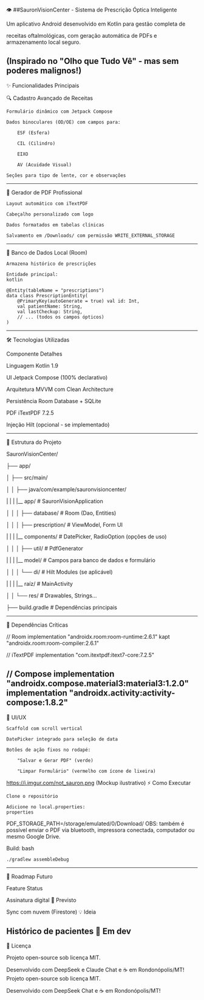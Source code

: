👁️ ##SauronVisionCenter - Sistema de Prescrição Óptica Inteligente

Um aplicativo Android desenvolvido em Kotlin para gestão completa de 

receitas oftalmológicas, com geração automática de PDFs e armazenamento local seguro.

(Inspirado no "Olho que Tudo Vê" - mas sem poderes malignos!)
-------------------------------------------------------------------------------------------------------------------------------------------------------------
✨ Funcionalidades Principais

🔍 Cadastro Avançado de Receitas

    Formulário dinâmico com Jetpack Compose

    Dados binoculares (OD/OE) com campos para:

        ESF (Esfera)

        CIL (Cilindro)

        EIXO

        AV (Acuidade Visual)

    Seções para tipo de lente, cor e observações
-------------------------------------------------------------------------------------------------------------------------------------------------------------
📄 Gerador de PDF Profissional

    Layout automático com iTextPDF

    Cabeçalho personalizado com logo

    Dados formatados em tabelas clínicas

    Salvamento em /Downloads/ com permissão WRITE_EXTERNAL_STORAGE
-------------------------------------------------------------------------------------------------------------------------------------------------------------
💾 Banco de Dados Local (Room)

    Armazena histórico de prescrições

    Entidade principal:
    kotlin

    @Entity(tableName = "prescriptions")
    data class PrescriptionEntity(
        @PrimaryKey(autoGenerate = true) val id: Int,
        val patientName: String,
        val lastCheckup: String,
        // ... (todos os campos ópticos)
    )
-------------------------------------------------------------------------------------------------------------------------------------------------------------
🛠️ Tecnologias Utilizadas

Componente	    Detalhes

Linguagem	      Kotlin 1.9

UI	            Jetpack Compose (100% declarativo)

Arquitetura	    MVVM com Clean Architecture

Persistência	  Room Database + SQLite

PDF	iTextPDF    7.2.5

Injeção	        Hilt (opcional - se implementado)

-------------------------------------------------------------------------------------------------------------------------------------------------------------
📂 Estrutura do Projeto

SauronVisionCenter/

├── app/

│   ├── src/main/

│   │   ├── java/com/example/sauronvisioncenter/

|   |   |   |__ app/            # SauronVisionApplication

│   │   │   ├── database/       # Room (Dao, Entities)

│   │   │   ├── prescription/   # ViewModel, Form UI

|   |   |   |__ components/     # DatePicker, RadioOption (opções de uso)

│   │   │   ├── util/           # PdfGenerator

|   |   |   |__ model/          # Campos para banco de dados e formulário

│   │   │   └── di/             # Hilt Modules (se aplicável)

|   |   |   |__ raíz/           # MainActivity

│   │   └── res/                # Drawables, Strings...

├── build.gradle                # Dependências principais

-------------------------------------------------------------------------------------------------------------------------------------------------------------
🔧 Dependências Críticas

// Room
implementation "androidx.room:room-runtime:2.6.1"
kapt "androidx.room:room-compiler:2.6.1"

// iTextPDF
implementation "com.itextpdf:itext7-core:7.2.5"

// Compose
implementation "androidx.compose.material3:material3:1.2.0"
implementation "androidx.activity:activity-compose:1.8.2"
-------------------------------------------------------------------------------------------------------------------------------------------------------------
🎨 UI/UX

    Scaffold com scroll vertical

    DatePicker integrado para seleção de data

    Botões de ação fixos no rodapé:

        "Salvar e Gerar PDF" (verde)

        "Limpar Formulário" (vermelho com ícone de lixeira)

https://i.imgur.com/not_sauron.png (Mockup ilustrativo)
⚡ Como Executar

    Clone o repositório

    Adicione no local.properties:
    properties

PDF_STORAGE_PATH=/storage/emulated/0/Download/
OBS: também é possível enviar o PDF via bluetooth, impressora conectada, computador ou mesmo Google Drive.

Build:
bash

    ./gradlew assembleDebug
-----------------------------------------------------------------------------
🔮 Roadmap Futuro

Feature	                      Status

Assinatura digital	         🚀 Previsto

Sync com nuvem (Firestore)	💡 Ideia

Histórico de pacientes	    🔄 Em dev
-----------------------------------------------------------------------------
📜 Licença

Projeto open-source sob licença MIT.

Desenvolvido com DeepSeek e Claude Chat e ☕ em Rondonópolis/MT!
Projeto open-source sob licença MIT.

Desenvolvido com DeepSeek Chat e ☕ em Rondonópolis/MT!

